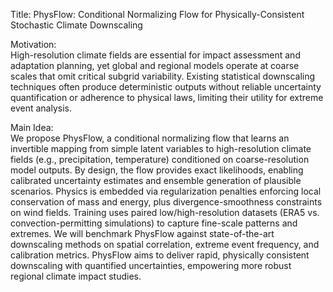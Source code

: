 Title: PhysFlow: Conditional Normalizing Flow for Physically-Consistent Stochastic Climate Downscaling

Motivation:  
High-resolution climate fields are essential for impact assessment and adaptation planning, yet global and regional models operate at coarse scales that omit critical subgrid variability. Existing statistical downscaling techniques often produce deterministic outputs without reliable uncertainty quantification or adherence to physical laws, limiting their utility for extreme event analysis.

Main Idea:  
We propose PhysFlow, a conditional normalizing flow that learns an invertible mapping from simple latent variables to high-resolution climate fields (e.g., precipitation, temperature) conditioned on coarse-resolution model outputs. By design, the flow provides exact likelihoods, enabling calibrated uncertainty estimates and ensemble generation of plausible scenarios. Physics is embedded via regularization penalties enforcing local conservation of mass and energy, plus divergence-smoothness constraints on wind fields. Training uses paired low/high-resolution datasets (ERA5 vs. convection-permitting simulations) to capture fine-scale patterns and extremes. We will benchmark PhysFlow against state-of-the-art downscaling methods on spatial correlation, extreme event frequency, and calibration metrics. PhysFlow aims to deliver rapid, physically consistent downscaling with quantified uncertainties, empowering more robust regional climate impact studies.